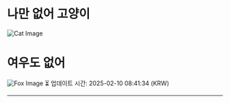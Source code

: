
# 나만 없어 고양이

![Cat Image](https://cdn2.thecatapi.com/images/5ck.jpg)

# 여우도 없어
![Fox Image](https://randomfox.ca/images/27.jpg)
⏳ 업데이트 시간: 2025-02-10 08:41:34 (KRW)

---
